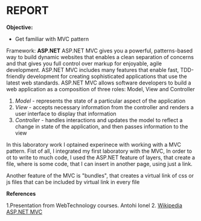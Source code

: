 # REPORT

**Objective:**

* Get familiar with MVC pattern

Framework: **ASP.NET**
ASP.NET MVC gives you a powerful, patterns-based way to build dynamic websites that enables a clean separation of concerns and that gives you full control over markup for enjoyable, agile development. ASP.NET MVC includes many features that enable fast, TDD-friendly development for creating sophisticated applications that use the latest web standards.
ASP.NET MVC allows software developers to build a web application as a composition of three roles: Model, View and Controller
1. *Model* - represents the state of a particular aspect of the application
2. *View* - accepts necessary information from the controller and renders a user interface to display that information
3. *Controller* - handles interactions and updates the model to reflect a change in state of the application, and then passes information to the view

In this laboratory work I optained experinece with working with a MVC pattern. Fist of all, I integrated my first laboratory with the MVC, In order to ot to write to much code, I used the ASP.NET feature of layers, that create a file, where is some code, that I can insert in another page, using just a link.

Another feature of the MVC is "bundles", that creates a virtual link of css or js files that can be included by virtual link in every file

**References**

1.Presentation from WebTechnology courses. Antohi Ionel
2. [Wikipedia ASP.NET MVC](https://en.wikipedia.org/wiki/ASP.NET_MVC)